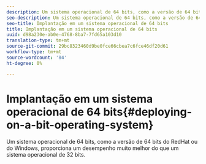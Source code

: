 ```yaml
---
description: Um sistema operacional de 64 bits, como a versão de 64 bits do RedHat ou do Windows, proporciona um desempenho muito melhor do que um sistema operacional de 32 bits.
seo-description: Um sistema operacional de 64 bits, como a versão de 64 bits do RedHat ou do Windows, proporciona um desempenho muito melhor do que um sistema operacional de 32 bits.
seo-title: Implantação em um sistema operacional de 64 bits
title: Implantação em um sistema operacional de 64 bits
uuid: d98a230e-ab0e-4768-8ba7-7fd65a103d10
translation-type: tm+mt
source-git-commit: 29bc8323460d9be0fce66cbea7c6fce46df20d61
workflow-type: tm+mt
source-wordcount: '84'
ht-degree: 0%

---
```



# Implantação em um sistema operacional de 64 bits{#deploying-on-a-bit-operating-system}

Um sistema operacional de 64 bits, como a versão de 64 bits do RedHat ou do Windows, proporciona um desempenho muito melhor do que um sistema operacional de 32 bits.

